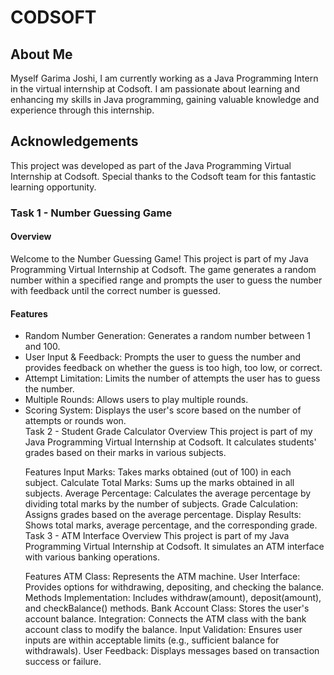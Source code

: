 
<h1><b>CODSOFT</b></h1>

<h2>About Me</h2>
Myself Garima Joshi, I am currently working as a Java Programming Intern in the virtual internship at Codsoft. I am passionate about learning and enhancing my skills in Java programming, gaining valuable knowledge and experience through this internship.

<h2>Acknowledgements</h2>
This project was developed as part of the Java Programming Virtual Internship at Codsoft. Special thanks to the Codsoft team for this fantastic learning opportunity.

<h3>Task 1 - Number Guessing Game</h3>
<h4>Overview</h4>
Welcome to the Number Guessing Game! This project is part of my Java Programming Virtual Internship at Codsoft. The game generates a random number within a specified range and prompts the user to guess the number with feedback until the correct number is guessed.

<h4>Features</h4>
<ul>
<li>Random Number Generation: Generates a random number between 1 and 100.</li>
<li>User Input & Feedback: Prompts the user to guess the number and provides feedback on whether the guess is too high, too low, or correct.</li>
<li>Attempt Limitation: Limits the number of attempts the user has to guess the number.</li>
<li>Multiple Rounds: Allows users to play multiple rounds.</li>
<li>Scoring System: Displays the user's score based on the number of attempts or rounds won.</li>
Task 2 - Student Grade Calculator
Overview
This project is part of my Java Programming Virtual Internship at Codsoft. It calculates students' grades based on their marks in various subjects.

Features
Input Marks: Takes marks obtained (out of 100) in each subject.
Calculate Total Marks: Sums up the marks obtained in all subjects.
Average Percentage: Calculates the average percentage by dividing total marks by the number of subjects.
Grade Calculation: Assigns grades based on the average percentage.
Display Results: Shows total marks, average percentage, and the corresponding grade.
Task 3 - ATM Interface
Overview
This project is part of my Java Programming Virtual Internship at Codsoft. It simulates an ATM interface with various banking operations.

Features
ATM Class: Represents the ATM machine.
User Interface: Provides options for withdrawing, depositing, and checking the balance.
Methods Implementation: Includes withdraw(amount), deposit(amount), and checkBalance() methods.
Bank Account Class: Stores the user's account balance.
Integration: Connects the ATM class with the bank account class to modify the balance.
Input Validation: Ensures user inputs are within acceptable limits (e.g., sufficient balance for withdrawals).
User Feedback: Displays messages based on transaction success or failure.
